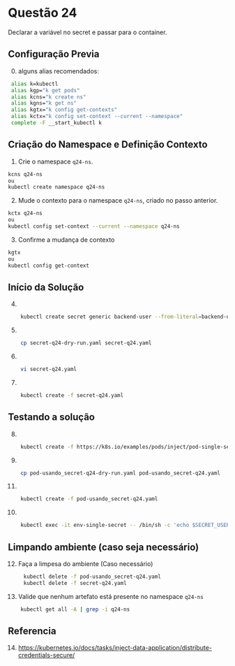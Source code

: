 # Questão 24

Declarar a variável no secret e passar para o container.


## Configuração Previa
0. alguns alias recomendados:
```bash
 alias k=kubectl
 alias kgp="k get pods"
 alias kcns="k create ns"
 alias kgns="k get ns"
 alias kgtx="k config get-contexts"
 alias kctx="k config set-context --current --namespace"
 complete -F __start_kubectl k
```

## Criação do Namespace e Definição Contexto 
1. Crie o namespace `q24-ns`.
```bash
kcns q24-ns
ou
kubectl create namespace q24-ns
```
2. Mude o contexto para o namespace `q24-ns`, criado no passo anterior.
```bash
kctx q24-ns
ou
kubectl config set-context --current --namespace q24-ns
```
3. Confirme a mudança de contexto
```bash
kgtx
ou
kubectl config get-context
```

## Início da Solução
4. 
```bash
    kubectl create secret generic backend-user --from-literal=backend-username='Eu-admin?' --dry-run=client -o yaml > secret-q24-dry-run.yaml
```
5. 
```bash
    cp secret-q24-dry-run.yaml secret-q24.yaml
```
6. 
```bash
    vi secret-q24.yaml
```
7. 
```bash
    kubectl create -f secret-q24.yaml
```

## Testando a solução
8. 
```bash
    kubectl create -f https://k8s.io/examples/pods/inject/pod-single-secret-env-variable.yaml --dry-run=client -o yaml > pod-usando_secret-q24-dry-run.yaml
```
9. 
```bash
    cp pod-usando_secret-q24-dry-run.yaml pod-usando_secret-q24.yaml
```
11. 
```bash
    kubectl create -f pod-usando_secret-q24.yaml
```
10. 
```bash
    kubectl exec -it env-single-secret -- /bin/sh -c 'echo $SECRET_USERNAME'
```

## Limpando ambiente (caso seja necessário)
12. Faça a limpesa do ambiente (Caso necessário)
```bash
     kubectl delete -f pod-usando_secret-q24.yaml
     kubectl delete -f secret-q24.yaml
```
13. Valide que nenhum artefato está presente no namespace `q24-ns`
```bash
    kubectl get all -A | grep -i q24-ns
```

## Referencia
14. https://kubernetes.io/docs/tasks/inject-data-application/distribute-credentials-secure/